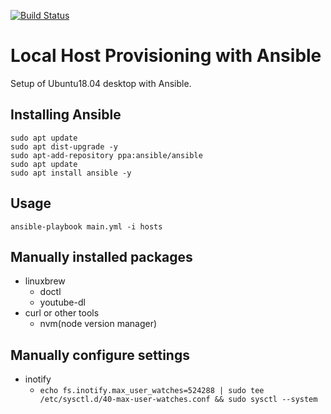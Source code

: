 [![Build Status](https://travis-ci.org/onsentamago/localhost-provision.svg?branch=master)](https://travis-ci.org/onsentamago/localhost-provision)

# Local Host Provisioning with Ansible

Setup of Ubuntu18.04 desktop with Ansible.

## Installing Ansible

```shell
sudo apt update
sudo apt dist-upgrade -y
sudo apt-add-repository ppa:ansible/ansible
sudo apt update
sudo apt install ansible -y
```

## Usage

```shell
ansible-playbook main.yml -i hosts
```

## Manually installed packages
- linuxbrew
  - doctl
  - youtube-dl
- curl or other tools
  - nvm(node version manager)

## Manually configure settings
- inotify
  - `echo fs.inotify.max_user_watches=524288 | sudo tee /etc/sysctl.d/40-max-user-watches.conf && sudo sysctl --system`
